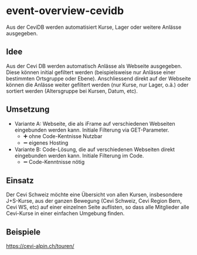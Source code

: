 # event-overview-cevidb

Aus der CeviDB werden automatisiert Kurse, Lager oder weitere Anlässe ausgegeben.

## Idee

Aus der Cevi DB werden automatisch Anlässe als Webseite ausgegeben. Diese können initial gefiltert werden (beispielsweise nur Anlässe einer bestimmten Ortsgruppe oder Ebene). Anschliessend direkt auf der Webseite können die Anlässe weiter gefiltert werden (nur Kurse, nur Lager, o.ä.) oder sortiert werden (Altersgruppe bei Kursen, Datum, etc).

## Umsetzung

- Variante A: Webseite, die als iFrame auf verschiedenen Webseiten eingebunden werden kann. Initiale Filterung via GET-Parameter.
  - ➕ ohne Code-Kentnisse Nutzbar
  - ➖ eigenes Hosting
- Variante B: Code-Lösung, die auf verschiedenen Webseiten direkt eingebunden werden kann. Initiale Filterung im Code.
  - ➖ Code-Kenntnisse nötig

## Einsatz

Der Cevi Schweiz möchte eine Übersicht von allen Kursen, insbesondere J+S-Kurse, aus der ganzen Bewegung (Cevi Schweiz, Cevi Region Bern, Cevi WS, etc) auf einer einzelnen Seite auflisten, so dass alle Mitglieder alle Cevi-Kurse in einer einfachen Umgebung finden.

## Beispiele
https://cevi-alpin.ch/touren/

